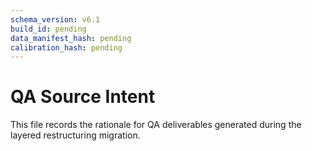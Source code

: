 ```yaml
---
schema_version: v6.1
build_id: pending
data_manifest_hash: pending
calibration_hash: pending
---
```


# QA Source Intent

This file records the rationale for QA deliverables generated during the layered restructuring migration.
